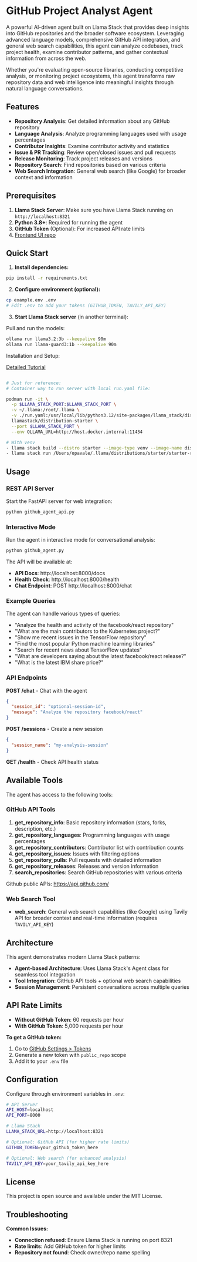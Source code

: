 # GitHub Project Analyst Agent

A powerful AI-driven agent built on Llama Stack that provides deep insights into GitHub repositories and the broader software ecosystem. Leveraging advanced language models, comprehensive GitHub API integration, and general web search capabilities, this agent can analyze codebases, track project health, examine contributor patterns, and gather contextual information from across the web.

Whether you're evaluating open-source libraries, conducting competitive analysis, or monitoring project ecosystems, this agent transforms raw repository data and web intelligence into meaningful insights through natural language conversations.

## Features

- **Repository Analysis**: Get detailed information about any GitHub repository
- **Language Analysis**: Analyze programming languages used with usage percentages
- **Contributor Insights**: Examine contributor activity and statistics
- **Issue & PR Tracking**: Review open/closed issues and pull requests
- **Release Monitoring**: Track project releases and versions
- **Repository Search**: Find repositories based on various criteria
- **Web Search Integration**: General web search (like Google) for broader context and information

## Prerequisites

1. **Llama Stack Server**: Make sure you have Llama Stack running on `http://localhost:8321`
2. **Python 3.8+**: Required for running the agent
3. **GitHub Token** (Optional): For increased API rate limits
4. [Frontend UI repo](https://github.com/anujsingla/llama-stack-ui-demo)

## Quick Start

1. **Install dependencies:**

```bash
pip install -r requirements.txt
```

2. **Configure environment (optional):**

```bash
cp example.env .env
# Edit .env to add your tokens (GITHUB_TOKEN, TAVILY_API_KEY)
```

3. **Start Llama Stack server** (in another terminal):

Pull and run the models:

```bash
ollama run llama3.2:3b --keepalive 90m
ollama run llama-guard3:1b --keepalive 90m

```

Installation and Setup:

[Detailed Tutorial](https://llama-stack.readthedocs.io/en/latest/getting_started/detailed_tutorial.html#detailed-tutorial)

```bash

# Just for reference:
# Container way to run server with local run.yaml file:

podman run -it \
  -p $LLAMA_STACK_PORT:$LLAMA_STACK_PORT \
  -v ~/.llama:/root/.llama \
  -v ./run.yaml:/usr/local/lib/python3.12/site-packages/llama_stack/distributions/starter/run.yaml:z \
  llamastack/distribution-starter \
  --port $LLAMA_STACK_PORT \
  --env OLLAMA_URL=http://host.docker.internal:11434

# With venv
- llama stack build --distro starter --image-type venv --image-name distro
- llama stack run /Users/opavale/.llama/distributions/starter/starter-run.yaml --image-type venv --image-name distro --env OLLAMA_URL=http://127.0.0.1:11434
```

## Usage

### REST API Server

Start the FastAPI server for web integration:

```bash
python github_agent_api.py
```

### Interactive Mode

Run the agent in interactive mode for conversational analysis:

```bash
python github_agent.py
```

The API will be available at:

- **API Docs**: http://localhost:8000/docs
- **Health Check**: http://localhost:8000/health
- **Chat Endpoint**: POST http://localhost:8000/chat

### Example Queries

The agent can handle various types of queries:

- "Analyze the health and activity of the facebook/react repository"
- "What are the main contributors to the Kubernetes project?"
- "Show me recent issues in the TensorFlow repository"
- "Find the most popular Python machine learning libraries"
- "Search for recent news about TensorFlow updates"
- "What are developers saying about the latest facebook/react release?"
- "What is the latest IBM share price?"

### API Endpoints

**POST /chat** - Chat with the agent

```json
{
  "session_id": "optional-session-id",
  "message": "Analyze the repository facebook/react"
}
```

**POST /sessions** - Create a new session

```json
{
  "session_name": "my-analysis-session"
}
```

**GET /health** - Check API health status

## Available Tools

The agent has access to the following tools:

### GitHub API Tools

1. **get_repository_info**: Basic repository information (stars, forks, description, etc.)
2. **get_repository_languages**: Programming languages with usage percentages
3. **get_repository_contributors**: Contributor list with contribution counts
4. **get_repository_issues**: Issues with filtering options
5. **get_repository_pulls**: Pull requests with detailed information
6. **get_repository_releases**: Releases and version information
7. **search_repositories**: Search GitHub repositories with various criteria

Github public APIs: https://api.github.com/

### Web Search Tool

- **web_search**: General web search capabilities (like Google) using Tavily API for broader context and real-time information (requires `TAVILY_API_KEY`)

## Architecture

This agent demonstrates modern Llama Stack patterns:

- **Agent-based Architecture**: Uses Llama Stack's Agent class for seamless tool integration
- **Tool Integration**: GitHub API tools + optional web search capabilities
- **Session Management**: Persistent conversations across multiple queries

## API Rate Limits

- **Without GitHub Token**: 60 requests per hour
- **With GitHub Token**: 5,000 requests per hour

**To get a GitHub token:**

1. Go to [GitHub Settings > Tokens](https://github.com/settings/tokens)
2. Generate a new token with `public_repo` scope
3. Add it to your `.env` file

## Configuration

Configure through environment variables in `.env`:

```bash
# API Server
API_HOST=localhost
API_PORT=8000

# Llama Stack
LLAMA_STACK_URL=http://localhost:8321

# Optional: GitHub API (for higher rate limits)
GITHUB_TOKEN=your_github_token_here

# Optional: Web search (for enhanced analysis)
TAVILY_API_KEY=your_tavily_api_key_here
```

## License

This project is open source and available under the MIT License.

## Troubleshooting

**Common Issues:**

- **Connection refused**: Ensure Llama Stack is running on port 8321
- **Rate limits**: Add GitHub token for higher limits
- **Repository not found**: Check owner/repo name spelling
